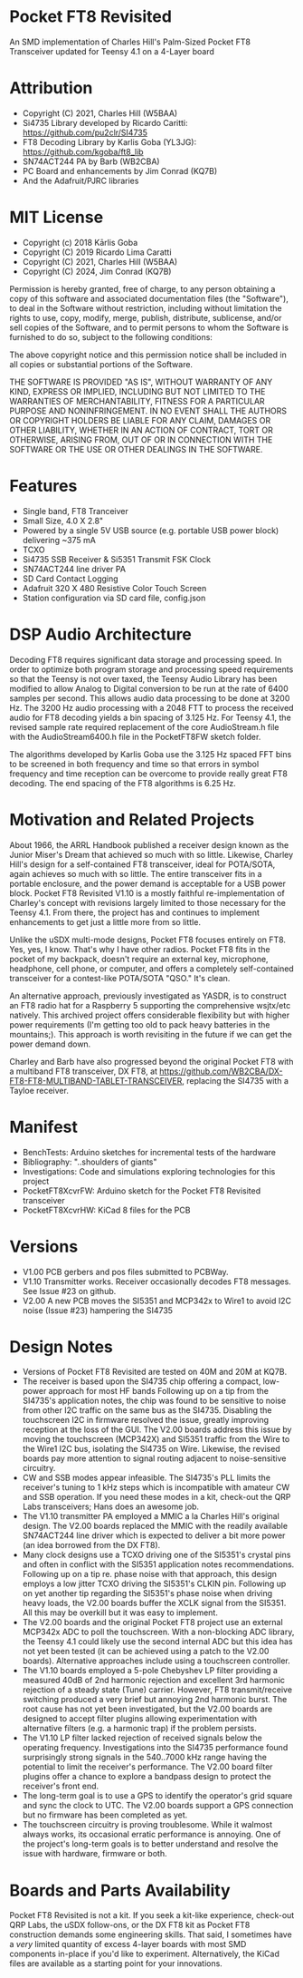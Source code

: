 # Pocket FT8 Revisited
An SMD implementation of Charles Hill's Palm-Sized Pocket FT8 Transceiver updated for Teensy 4.1 on a 4-Layer board

# Attribution
* Copyright (C) 2021, Charles Hill (W5BAA)
* Si4735 Library developed by Ricardo Caritti: https://github.com/pu2clr/SI4735
* FT8 Decoding Library by Karlis Goba (YL3JG): https://github.com/kgoba/ft8_lib
* SN74ACT244 PA by Barb (WB2CBA)
* PC Board and enhancements by Jim Conrad (KQ7B)
* And the Adafruit/PJRC libraries

# MIT License
* Copyright (c) 2018 Kārlis Goba
* Copyright (C) 2019 Ricardo Lima Caratti
* Copyright (C) 2021, Charles Hill (W5BAA)
* Copyright (C) 2024, Jim Conrad (KQ7B)

Permission is hereby granted, free of charge, to any person obtaining a copy of this software and associated documentation files (the "Software"), to deal in the Software without restriction, including without limitation the rights to use, copy, modify, merge, publish, distribute, sublicense, and/or sell copies of the Software, and to permit persons to whom the Software is furnished to do so, subject to the following conditions:

The above copyright notice and this permission notice shall be included in all copies or substantial portions of the Software.

THE SOFTWARE IS PROVIDED "AS IS", WITHOUT WARRANTY OF ANY KIND, EXPRESS OR IMPLIED, INCLUDING BUT NOT LIMITED TO THE WARRANTIES OF MERCHANTABILITY, FITNESS FOR A PARTICULAR PURPOSE AND NONINFRINGEMENT. IN NO EVENT SHALL THE
AUTHORS OR COPYRIGHT HOLDERS BE LIABLE FOR ANY CLAIM, DAMAGES OR OTHER LIABILITY, WHETHER IN AN ACTION OF CONTRACT, TORT OR OTHERWISE, ARISING FROM, OUT OF OR IN CONNECTION WITH THE SOFTWARE OR THE USE OR OTHER DEALINGS IN THE SOFTWARE.

# Features
* Single band, FT8 Tranceiver
* Small Size, 4.0 X 2.8"
* Powered by a single 5V USB source (e.g. portable USB power block) delivering ~375 mA
* TCXO
* Si4735 SSB Receiver & Si5351 Transmit FSK Clock
* SN74ACT244 line driver PA
* SD Card Contact Logging
* Adafruit 320 X 480 Resistive Color Touch Screen
* Station configuration via SD card file, config.json

# DSP Audio Architecture
Decoding FT8 requires significant data storage and processing speed.  In order to optimize both program storage and processing speed requirements so that the Teensy is not over taxed, the Teensy Audio Library has been modified to allow Analog to Digital conversion to be run at the rate of 6400 samples per second. This allows audio data processing to be done at 3200 Hz. The 3200 Hz audio processing with a 2048 FTT to process the received audio for FT8 decoding yields a bin spacing of 3.125 Hz.  For Teensy 4.1, the revised sample rate required replacement of the core AudioStream.h file with the AudioStream6400.h file in the PocketFT8FW sketch folder.

The algorithms developed by Karlis Goba use the 3.125 Hz spaced FFT bins to be screened in both frequency and time so that errors in symbol frequency and time reception  can be overcome to provide really great FT8 decoding. The end spacing of the FT8 algorithms is 6.25 Hz.

# Motivation and Related Projects
About 1966, the ARRL Handbook published a receiver design known as the Junior Miser's Dream that achieved so much with so little.  Likewise, Charley Hill's design for a self-contained FT8 transceiver, ideal for POTA/SOTA, again achieves so much with so little.  The entire transceiver fits in a portable enclosure, and the power demand is acceptable for a USB power block.  Pocket FT8 Revisited V1.10 is a mostly faithful re-implementation of Charley's concept with revisions largely limited to those necessary for the Teensy 4.1.  From there, the project has and continues to implement enhancements to get just a little more from so little.

Unlike the uSDX multi-mode designs, Pocket FT8 focuses entirely on FT8.  Yes, yes, I know.  That's why I have other radios.  Pocket FT8 fits in the pocket of my backpack, doesn't require an external key, microphone, headphone, cell phone, or computer, and offers a completely self-contained transceiver for a contest-like POTA/SOTA "QSO."  It's clean.

An alternative approach, previously investigated as YASDR, is to construct an FT8 radio hat for a Raspberry 5 supporting the comprehensive wsjtx/etc natively.  This archived project offers considerable flexibility but with higher power requirements (I'm getting too old to pack heavy batteries in the mountains;).  This approach is worth revisiting in the future if we can get the power demand down.

Charley and Barb have also progressed beyond the original Pocket FT8 with a multiband FT8 transceiver, DX FT8, at https://github.com/WB2CBA/DX-FT8-FT8-MULTIBAND-TABLET-TRANSCEIVER, replacing the SI4735 with a Tayloe receiver.

# Manifest
* BenchTests:  Arduino sketches for incremental tests of the hardware
* Bibliography:  "..shoulders of giants"
* Investigations:  Code and simulations exploring technologies for this project
* PocketFT8XcvrFW:  Arduino sketch for the Pocket FT8 Revisited transceiver
* PocketFT8XcvrHW:  KiCad 8 files for the PCB

# Versions
* V1.00 PCB gerbers and pos files submitted to PCBWay.
* V1.10 Transmitter works.  Receiver occasionally decodes FT8 messages.  See Issue #23 on github.
* V2.00 A new PCB moves the SI5351 and MCP342x to Wire1 to avoid I2C noise (Issue #23) hampering the SI4735

# Design Notes
* Versions of Pocket FT8 Revisited are tested on 40M and 20M at KQ7B.
* The receiver is based upon the SI4735 chip offering a compact, low-power approach for most HF bands  Following up on a tip from the SI4735's application notes, the chip was found to be sensitive to noise from other I2C traffic on the same bus as the SI4735.  Disabling the touchscreen I2C in firmware resolved the issue, greatly improving reception at the loss of the GUI.  The V2.00 boards address this issue by moving the touchscreen (MCP342X) and SI5351 traffic from the Wire to the Wire1 I2C bus, isolating the SI4735 on Wire.  Likewise, the revised boards pay more attention to signal routing adjacent to noise-sensitive circuitry.
* CW and SSB modes appear infeasible.  The SI4735's PLL limits the receiver's tuning to 1 kHz steps which is incompatible with amateur CW and SSB operation.  If you need these modes in a kit, check-out the QRP Labs transceivers; Hans does an awesome job.
* The V1.10 transmitter PA employed a MMIC a la Charles Hill's original design.  The V2.00 boards replaced the MMIC with the readily available SN74ACT244 line driver which is expected to deliver a bit more power (an idea borrowed from the DX FT8).
* Many clock designs use a TCXO driving one of the SI5351's crystal pins and often in conflict with the SI5351 application notes recommendations.  Following up on a tip re. phase noise with that approach, this design employs a low jitter TCXO driving the SI5351's CLKIN pin.  Following up on yet another tip regarding the SI5351's phase noise when driving heavy loads, the V2.00 boards buffer the XCLK signal from the SI5351.  All this may be overkill but it was easy to implement.
* The V2.00 boards and the original Pocket FT8 project use an external MCP342x ADC to poll the touchscreen.  With a non-blocking ADC library, the Teensy 4.1 could likely use the second internal ADC but this idea has not yet been tested (it can be achieved using a patch to the V2.00 boards).  Alternative approaches include using a touchscreen controller.
* The V1.10 boards employed a 5-pole Chebyshev LP filter providing a measured 40dB of 2nd harmonic rejection and excellent 3rd harmonic rejection of a steady state (Tune) carrier.  However, FT8 transmit/receive switching produced a very brief but annoying 2nd harmonic burst.  The root cause has not yet been investigated, but the V2.00 boards are designed to accept filter plugins allowing experimentation with alternative filters (e.g. a harmonic trap) if the problem persists.
* The V1.10 LP filter lacked rejection of received signals below the operating frequency.  Investigations into the SI4735 performance found surprisingly strong signals in the 540..7000 kHz range having the potential to limit the receiver's performance.  The V2.00 board filter plugins offer a chance to explore a bandpass design to protect the receiver's front end.
* The long-term goal is to use a GPS to identify the operator's grid square and sync the clock to UTC.  The V2.00 boards support a GPS connection but no firmware has been completed as yet.
* The touchscreen circuitry is proving troublesome.  While it walmost always works, its occasional erratic performance is annoying.  One of the project's long-term goals is to better understand and resolve the issue with hardware, firmware or both.

# Boards and Parts Availability
Pocket FT8 Revisited is not a kit.  If you seek a kit-like experience, check-out QRP Labs, the uSDX follow-ons, or the DX FT8 kit as Pocket FT8 construction demands some engineering skills.  That said, I sometimes have a *very* limited quantity of excess 4-layer boards with most SMD components in-place if you'd like to experiment.  Alternatively, the KiCad files are available as a starting point for your innovations.



